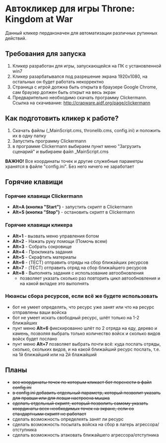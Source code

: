 # **Автокликер для игры Throne: Kingdom at War**

Данный кликер перданзначен для автоматизации различных рутинных действий.

## **Требования для запуска**

1. Кликер разработан для игры, запускающейся на ПК с установленной win7
2. Кликер разарбатывался под разрешение экрана 1920х1080, на остальных он будет работать некорректно
3. Страница с игрой должна быть открыта в браузере Google Chrome, сам браузер должен быть открыт на весь экран
3. Предварительно необходимо скачать программу Clickermann. 
Ссылка на скачивание: http://crapware.aidf.org/page/clickermann


## **Как подготовить кликер к работе?**
1. Скачать файлы (_MainScript.cms, thronelib.cms, config.ini) и положить их в одну папку
2. Запустить программу Clickermann
3. в программе Clickermann выбираем пункт меню "Загрузить сценарий" и выбираем файл _MainScript.cms

**ВАЖНО!** Все координаты точек и другие служебные параметры хранятся в файле "config.ini". Без него ничего не заработает

## **Горячие клавищи**

### **Горячие клавищи Clickermann**
- **Alt+A (кнопка "Start")** - запустить скрипт в Clickermann
- **Alt+S (кнопка "Stop")** - остановить скрипт в Clickermann

### **Горячие клавищи кликера**
* **Alt+1** - вызвать меню управления ботом
* **Alt+2** - Нажать руку помощи (Помочь всем)
* **Alt+3** - Собрать сокровище
* **Alt+4** - Прокликать задания
* **Alt+5** - Скрафтить материалы
* **Alt+6** - (ТЕСТ) отправить отряды на сбор ближайших ресурсов
* **Alt+7** - (ТЕСТ) отправить отряд на сбор ближайшего ресурсов
* **Alt+8** - Выполнять задания с использование автообновления 
    * позволяет указать сколько раз повторить цикл автообновления и на какой вкладке это выполнять

### **Нюансы сбора ресурсов, если всё же будете использовать**
- бот не умеет определять, что ресурс уже занят или что на ресурс отправлены ваши войска
- бот не умеет искать свободный ресурс, шлёт только на 1-2 ближайших
- пунт меню **Alt+6** фикскированно шлёт по 2 отряда на еду, дерево и камень, позволяя выбрать только количество войск и сколько видов войск будет послано
- пунт меню **Alt+7** позволяет выбрать почти всё: куда послать отряды, сколько, скольких видов, и на какой ближайший ресурс послать, т.е. на 1й ближайший или на 2й блажайший

## **Планы**
 - ~~все координаты точек по которым кликает бот перенести в файл config.ini~~
 - ~~в config.ini добавить отдельный параметр, который позволит указать для правши или для левши настроена мышка~~
 - ~~сделать отдельный скрипт, который позволить самому указать координаты всех необходимых точек на экране, если со стандартными скрипт не работает~~
 - сделать возможность определеять занят ли ресурс
 - сделать возможность посылать войска на сбор в лагерь агрессора/отступника
 - сделать возможность атаковать ближайшего агрессора/отступника
 
